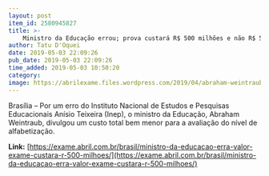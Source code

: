 ```yaml
---
layout: post
item_id: 2580945827
title: >-
    Ministro da Educação errou; prova custará R$ 500 milhões e não R$ 500 mil
author: Tatu D'Oquei
date: 2019-05-03 22:09:26
pub_date: 2019-05-03 22:09:26
time_added: 2019-05-03 10:50:20
category: 
image: https://abrilexame.files.wordpress.com/2019/04/abraham-weintraub.gif?w=680&h=453&crop=1
---
```


Brasília – Por um erro do Instituto Nacional de Estudos e Pesquisas Educacionais Anísio Teixeira (Inep), o ministro da Educação, Abraham Weintraub, divulgou um custo total bem menor para a avaliação do nível de alfabetização.

**Link:** [https://exame.abril.com.br/brasil/ministro-da-educacao-erra-valor-exame-custara-r-500-milhoes/](https://exame.abril.com.br/brasil/ministro-da-educacao-erra-valor-exame-custara-r-500-milhoes/)

